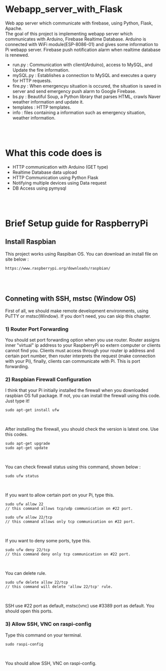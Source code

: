 # Webapp_server_with_Flask
 Web app server which communicate with firebase, using Python, Flask, Apache.
 <br />
 The goal of this project is implementing webapp server which communicates with Arduino, Firebase Realtime Database.
 Arduino is connected with WiFi module(ESP-8086-01) and gives some information to Pi webapp server.
 Firebase push notification alarm when realtime database is renewed.
 
 * run.py : Communication with client(Arduino), access to MySQL, and Update the fire information.
 * mySQL.py : Establishes a connection to MySQL and executes a query for HTTP requests.
 * fire.py : When emergencyu situation is occured, the situation is saved in server and send emergency push alarm to Google Firebase.
 * bs.py : Beautiful Soup, a Python library that parses HTML, crawls Naver weather information and update it.
 * templates : HTTP templates.
 * info : files containing a information such as emergency situation, weather information.
 
 <br />
 <br />

# What this code does is
 * HTTP communication with Arduino (GET type)
 * Realtime Database data upload
 * HTTP Communication using Python Flask
 * Notifying multiple devices using Data request
 * DB Access using pymysql

 <br />
 <br />

# Brief Setup guide for RaspberryPi
## Install Raspbian
 This project works using Raspiban OS.
 You can download an install file on site below :
 ```
 https://www.raspberrypi.org/downloads/raspbian/
 ```
 <br />
 <br />

## Conneting with SSH, mstsc (Window OS)
 First of all, we should make remote development environments, using PuTTY or mstsc(Window).
 If you don't need, you can skip this chapter.
 <br />

### 1) Router Port Forwarding
 You should set port forwarding option when you use router.
 Router assigns inner "virtual" ip address to your RaspberryPi so extern computer or clients cannot find you.
 Clients must access through your router ip address and certain port number,
 then router interprets the request (make connection with your Pi), finally, clients can communicate with Pi.
 This is port forwarding.

### 2) Raspbian Firewall Configuration
 I think that your Pi initially installed the firewall when you downloaded raspbian OS full package.
 If not, you can install the firewall using this code. Just type it!
 ```
 sudo apt-get install ufw
 ```
 <br />

 After installing the firewall, you should check the version is latest one. Use this codes.
 ```
 sudo apt-get upgrade
 sudo apt-get update
 ```
 <br />

 You can check firewall status using this command, shown below :
 ```
 sudo ufw status
 ```
 <br />

 If you want to allow certain port on your Pi, type this.
 ```
 sudo ufw allow 22
 // this command allows tcp/udp communication on #22 port.

 sudo ufw allow 22/tcp
 // this command allows only tcp communication on #22 port.
 ```
 <br />

 If you want to deny some ports, type this.
 ```
 sudo ufw deny 22/tcp
 // this command deny only tcp communication on #22 port.
 ```
 <br />

 You can delete rule.
 ```
 sudo ufw delete allow 22/tcp
 // this command will delete 'allow 22/tcp' rule.
 ```
 <br />

 SSH use #22 port as default, mstsc(vnc) use #3389 port as default.
 You should open this ports.
 <br />

### 3) Allow SSH, VNC on raspi-config
 Type this command on your terminal.
 ```
 sudo raspi-config
 ```
 <br />

 You should allow SSH, VNC on raspi-config.
